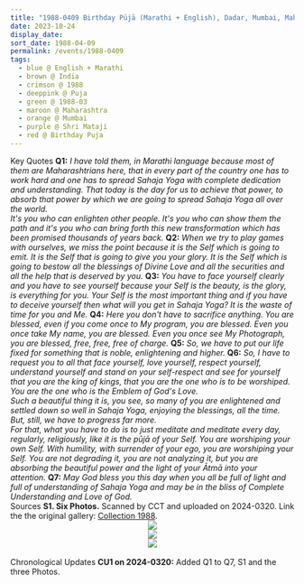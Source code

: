 ```yaml
---
title: "1988-0409 Birthday Pūjā (Marathi + English), Dadar, Mumbai, Maharashtra, India"
date: 2023-10-24
display_date: 
sort_date: 1988-04-09
permalink: /events/1988-0409
tags:
  - blue @ English + Marathi
  - brown @ India
  - crimson @ 1988
  - deeppink @ Puja
  - green @ 1988-03
  - maroon @ Maharashtra
  - orange @ Mumbai
  - purple @ Shri Mataji
  - red @ Birthday Puja
---
```


<wave-list>
  <list-title color="DarkSeaGreen" width="55">Key Quotes</list-title>
  <list-item color="BlanchedAlmond" width="280"><b>Q1:</b> <i>I have told them, in Marathi language because most of them are Maharashtrians here, that in every part of the country one has to work hard and one has to spread Sahaja Yoga with complete dedication and understanding. That today is the day for us to achieve that power, to absorb that power by which we are going to spread Sahaja Yoga all over the world.<br>
It's you who can enlighten other people. It's you who can show them the path and it's you who can bring forth this new transformation which has been promised thousands of years back.</i></list-item>
  <list-item color="Lavender" width="280"><b>Q2:</b> <i>When we try to play games with ourselves, we miss the point because it is the Self which is going to emit. It is the Self that is going to give you your glory. It is the Self which is going to bestow all the blessings of Divine Love and all the securities and all the help that is deserved by you.</i></list-item>
  <list-item color="BlanchedAlmond" width="280"><b>Q3:</b> <i>You have to face yourself clearly and you have to see yourself because your Self is the beauty, is the glory, is everything for you. Your Self is the most important thing and if you have to deceive yourself then what will you get in Sahaja Yoga? It is the waste of time for you and Me.</i></list-item>
  <list-item color="Lavender" width="280"><b>Q4:</b> <i>Here you don't have to sacrifice anything. You are blessed, even if you come once to My program, you are blessed. Even you once take My name, you are blessed. Even you once see My Photograph, you are blessed, free, free, free of charge.</i></list-item>
  <list-item color="BlanchedAlmond" width="280"><b>Q5:</b> <i>So, we have to put our life fixed for something that is noble, enlightening and higher.</i></list-item>
  <list-item color="Lavender" width="280"><b>Q6:</b> <i>So, I have to request you to all that face yourself, love yourself, respect yourself, understand yourself and stand on your self-respect and see for yourself that you are the king of kings, that you are the one who is to be worshiped. You are the one who is the Emblem of God's Love.<br>
Such a beautiful thing it is, you see, so many of you are enlightened and settled down so well in Sahaja Yoga, enjoying the blessings, all the time. But, still, we have to progress far more.<br>
For that, what you have to do is to just meditate and meditate every day, regularly, religiously, like it is the pūjā of your Self. You are worshiping your own Self. With humility, with surrender of your ego, you are worshiping your Self. You are not degrading it, you are not analyzing it, but you are absorbing the beautiful power and the light of your Ātmā into your attention.</i></list-item>
  <list-item color="BlanchedAlmond" width="280"><b>Q7:</b> <i>May God bless you this day when you all be full of light and full of understanding of Sahaja Yoga and may be in the bliss of Complete Understanding and Love of God.</i></list-item>
</wave-list>

<br>

<wave-list>
  <list-title color="DarkSeaGreen" width="40">Sources</list-title>
  <list-item color="BlanchedAlmond" width="280"><b>S1. Six Photos.</b> Scanned by CCT and uploaded on 2024-0320. Link the the original gallery: <a href="https://eternalmoments.smugmug.com/Collections/Anna-Mancini-Collection/1988/">Collection 1988</a>.</list-item>
</wave-list>

<div style="text-align: center"><img src="https://pub-bcc3cbe9b1e94ba1ac28915f7a3900fa.r2.dev/1988-0409_Birthday_Puja_(Marathi_English)_Dadar_Mumbai_Maharashtra_India_01_Version_2_(from_tif)_(Anna_Mancini_Collection).jpg" /></div>

<div style="text-align: center"><img src="https://pub-bcc3cbe9b1e94ba1ac28915f7a3900fa.r2.dev/1988-0409_Birthday_Puja_(Marathi_English)_Dadar_Mumbai_Maharashtra_India_02_Version_2_(from_tif)_(Anna_Mancini_Collection).jpg" /></div>

<div style="text-align: center"><img src="https://pub-bcc3cbe9b1e94ba1ac28915f7a3900fa.r2.dev/1988-0409_Birthday_Puja_(Marathi_English)_Dadar_Mumbai_Maharashtra_India_03_Version_2_(from_tif)_(Anna_Mancini_Collection).jpg" /></div>

<br>

<wave-list>
  <list-title color="DarkSeaGreen" width="110">Chronological Updates</list-title>
  <list-item color="BlanchedAlmond" width="280"><b>CU1 on 2024-0320:</b> Added Q1 to Q7, S1 and the three Photos.</list-item> 
</wave-list>